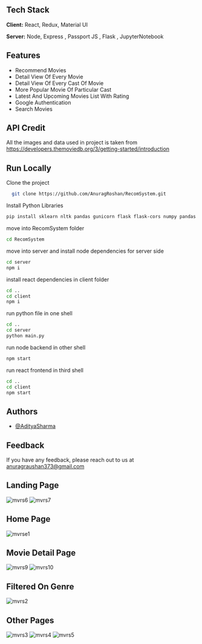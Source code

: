 
## Tech Stack

**Client:** React, Redux, Material UI

**Server:** Node, Express , Passport JS , Flask , JupyterNotebook


## Features

- Recommend Movies
- Detail View Of Every Movie
- Detail View Of Every Cast Of Movie
- More Popular Movie Of Particular Cast
- Latest And Upcoming Movies List With Rating
- Google Authentication
- Search Movies 


## API Credit
All the images and data used in project is taken from 
https://developers.themoviedb.org/3/getting-started/introduction

## Run Locally

Clone the project

```bash
  git clone https://github.com/AnuragRoshan/RecomSystem.git
```

Install Python Libraries

```bash
pip install sklearn nltk pandas gunicorn flask flask-cors numpy pandas requests
```

move into RecomSystem folder

```bash
cd RecomSystem
```

move into server and install node dependencies for server side
```bash
cd server
npm i
```

install react dependencies in client folder

```bash
cd ..
cd client
npm i
```
run python file in one shell
```bash
cd ..
cd server
python main.py
```
run node backend in other shell
```bash
npm start
```
run react frontend in third shell
 ```bash
cd ..
cd client
npm start
```
## Authors

- [@AdityaSharma](https://github.com/Adisharmaax)


## Feedback

If you have any feedback, please reach out to us at anuragraushan373@gmail.com

## Landing Page
![mvrs6](https://user-images.githubusercontent.com/68966298/178826347-b572b3e7-d903-4b08-ac6b-0a5009143ade.JPG)
![mvrs7](https://user-images.githubusercontent.com/68966298/178826403-54dba2ac-dc64-480f-8cd9-259232d8e307.JPG)

## Home Page
![mvrse1](https://user-images.githubusercontent.com/68966298/178826468-28b970b4-1051-4f01-a1b7-57841af3a7b7.JPG)

## Movie Detail Page
![mvrs9](https://user-images.githubusercontent.com/68966298/178955632-b53e50db-d66a-47cd-b694-a8991039478b.JPG)
![mvrs10](https://user-images.githubusercontent.com/68966298/178955646-28c9b113-9d74-487d-8385-1f27d670ed62.JPG)


## Filtered On Genre
![mvrs2](https://user-images.githubusercontent.com/68966298/178826519-617eb6e6-fbc3-49a7-b17f-156ebe9e3f4a.JPG)

## Other Pages
![mvrs3](https://user-images.githubusercontent.com/68966298/178826631-0e88ac78-0d11-4c12-b87e-098970f0e232.JPG)
![mvrs4](https://user-images.githubusercontent.com/68966298/178826646-38953597-f7ab-47ca-ab57-bc035aea5d27.JPG)
![mvrs5](https://user-images.githubusercontent.com/68966298/178826649-e9ad8e43-7b4c-40e4-94d9-992b16c4d212.JPG)


